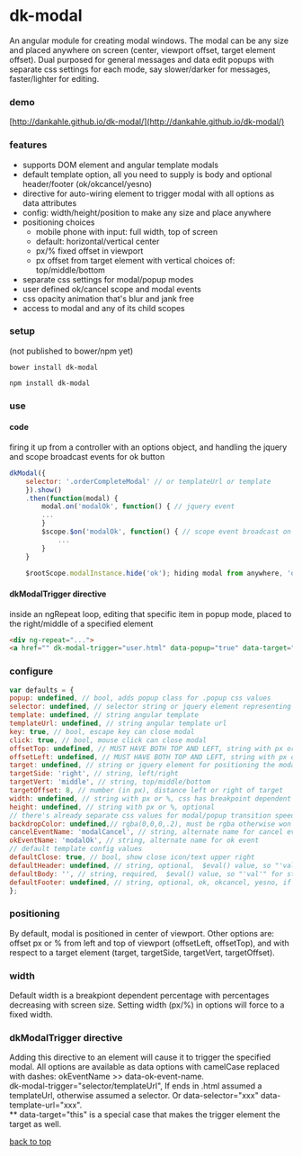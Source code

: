 # dk-modal

An angular module for creating modal windows. The modal can be any size and placed anywhere on screen (center, viewport offset, target element offset). Dual purposed for general messages and data edit popups with separate css settings for each mode, say slower/darker for messages, faster/lighter for editing.

### demo  
[http://dankahle.github.io/dk-modal/](http://dankahle.github.io/dk-modal/)  

### features
* supports DOM element and angular template modals
* default template option, all you need to supply is body and  optional header/footer (ok/okcancel/yesno)
* directive for auto-wiring element to trigger modal with all options as data attributes
* config: width/height/position to make any size and place anywhere
* positioning choices
  * mobile phone with input: full width, top of screen
  * default: horizontal/vertical center
  * px/% fixed offset in viewport
  * px offset from target element with vertical choices of: top/middle/bottom
* separate css settings for modal/popup modes
* user defined ok/cancel scope and modal events
* css opacity animation that's blur and jank free
* access to modal and any of its child scopes

### setup  
(not published to bower/npm yet)

`bower install dk-modal`  
  
`npm install dk-modal`  

### use
#### code
firing it up from a controller with an options object, and handling the jquery and scope broadcast events for ok button
```js
dkModal({
	selector: '.orderCompleteModal' // or templateUrl or template
	}).show()
	.then(function(modal) {
		modal.on('modalOk', function() { // jquery event
		...
		}
		$scope.$on('modalOk', function() { // scope event broadcast on this scope
			...
		}
	}
	
	$rootScope.modalInstance.hide('ok'); hiding modal from anywhere, 'ok' sends ok event, else get cancel event
````
#### dkModalTrigger directive
inside an ngRepeat loop, editing that specific item in popup mode, placed to the right/middle of a specified element
```html
<div ng-repeat="...">
<a href="" dk-modal-trigger="user.html" data-popup="true" data-target="#user{{$index}}_name">edit</a>
```
### configure  
```js
var defaults = {
popup: undefined, // bool, adds popup class for .popup css values
selector: undefined, // selector string or jquery element representing the modal
template: undefined, // string angular template
templateUrl: undefined, // string angular template url
key: true, // bool, escape key can close modal
click: true, // bool, mouse click can close modal
offsetTop: undefined, // MUST HAVE BOTH TOP AND LEFT, string with px or %, css centers by default
offsetLeft: undefined, // MUST HAVE BOTH TOP AND LEFT, string with px or %
target: undefined, // string or jquery element for positioning the modal against
targetSide: 'right', // string, left/right
targetVert: 'middle', // string, top/middle/bottom
targetOffset: 8, // number (in px), distance left or right of target
width: undefined, // string with px or %, css has breakpoint dependent default percentages
height: undefined, // string with px or %, optional
// there's already separate css values for modal/popup transition speed and background color/opacity, so this shouldn't be needed
backdropColor: undefined,// rgba(0,0,0,.2), must be rgba otherwise won't be transparent, opacity is already used in css animation
cancelEventName: 'modalCancel', // string, alternate name for cancel event
okEventName: 'modalOk', // string, alternate name for ok event
// default template config values
defaultClose: true, // bool, show close icon/text upper right
defaultHeader: undefined, // string, optional,  $eval() value, so "'val'" for string or "val" for scope property, if falsey hides header
defaultBody: '', // string, required,  $eval() value, so "'val'" for string or "val" for scope property
defaultFooter: undefined, // string, optional, ok, okcancel, yesno, if falsey hides footer
};
```
### positioning  
By default, modal is positioned in center of viewport. Other options are: offset px or % from left and top of viewport (offsetLeft, offsetTop), and with respect to a target element (target, targetSide, targetVert, targetOffset). 

### width
Default width is a breakpiont dependent percentage with percentages decreasing with screen size. Setting width (px/%) in options will force to a fixed width.

### dkModalTrigger directive
Adding this directive to an element will cause it to trigger the specified modal. All options are available as data options with camelCase replaced with dashes: okEventName >> data-ok-event-name.  
dk-modal-trigger="selector/templateUrl", If ends in .html assumed a templateUrl, otherwise assumed a selector. Or data-selector="xxx" data-template-url="xxx".  
** data-target="this" is a special case that makes the trigger element the target as well.  


  

[back to top](#dk-modal)





